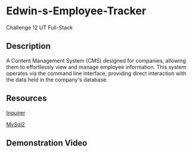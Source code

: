 # Edwin-s-Employee-Tracker
Challenge 12 UT Full-Stack

## Description
A Content Management System (CMS) designed for companies, allowing them to effortlessly view and manage employee information. This system operates via the command line interface, providing direct interaction with the data held in the company's database.

## Resources
[Inquirer](https://www.npmjs.com/package/inquirer/v/8.2.4)

[MySql2](https://www.npmjs.com/package/mysql2)

## Demonstration Video
